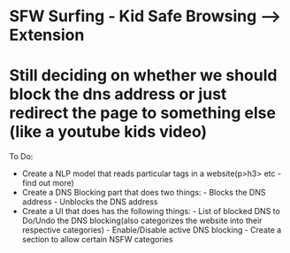 # SFW Surfing - Kid Safe Browsing --> Extension

# Still deciding on whether we should block the dns address or just redirect the page to something else (like a youtube kids video)

To Do:
- Create a NLP model that reads particular tags in a website(p>h3> etc - find out more)
- Create a DNS Blocking part that does two things:
      - Blocks the DNS address
      - Unblocks the DNS address
- Create a UI that does has the following things:
      - List of blocked DNS to Do/Undo the DNS blocking(also categorizes the website into their respective categories)
      - Enable/Disable active DNS blocking
      - Create a section to allow certain NSFW categories
  
